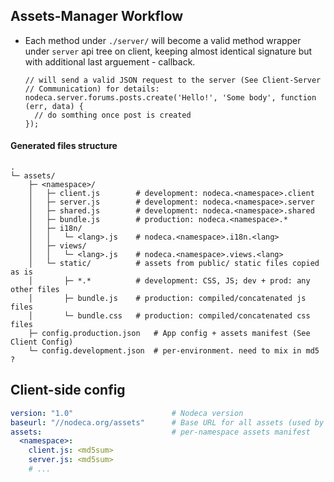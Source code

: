 ## Assets-Manager Workflow

- Each method under `./server/` will become a valid method wrapper under
  `server` api tree on client, keeping almost identical signature but with
  additional last arguement - callback.

  ``` javscript
  // will send a valid JSON request to the server (See Client-Server
  // Communication) for details:
  nodeca.server.forums.posts.create('Hello!', 'Some body', function (err, data) {
    // do somthing once post is created
  });
  ```


#### Generated files structure

```
.
└─ assets/
    ├─ <namespace>/
    │   ├─ client.js        # development: nodeca.<namespace>.client
    │   ├─ server.js        # development: nodeca.<namespace>.server
    │   ├─ shared.js        # development: nodeca.<namespace>.shared
    │   ├─ bundle.js        # production: nodeca.<namespace>.*
    │   ├─ i18n/
    │   │   └─ <lang>.js    # nodeca.<namespace>.i18n.<lang>
    │   ├─ views/
    │   │   └─ <lang>.js    # nodeca.<namespace>.views.<lang>
    │   └─ static/          # assets from public/ static files copied as is
    │       ├─ *.*          # development: CSS, JS; dev + prod: any other files
    │       ├─ bundle.js    # production: compiled/concatenated js files
    │       └─ bundle.css   # production: compiled/concatenated css files
    ├─ config.production.json   # App config + assets manifest (See Client Config)
    └─ config.development.json  # per-environment. need to mix in md5 ?
```

## Client-side config


``` yaml
version: "1.0"                      # Nodeca version
baseurl: "//nodeca.org/assets"      # Base URL for all assets (used by helpers)
assets:                             # per-namespace assets manifest
  <namespace>:
    client.js: <md5sum>
    server.js: <md5sum>
    # ...
```
